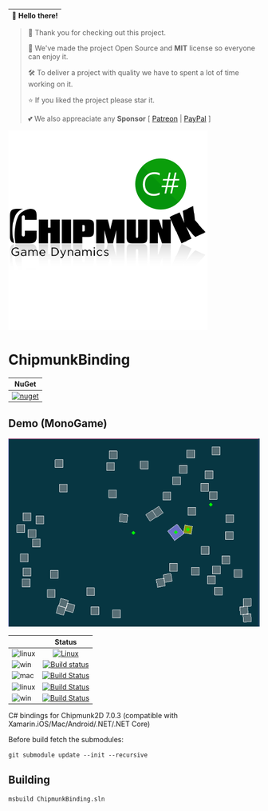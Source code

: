 👋 Hello there! | 
------------ | 
> 🔭 Thank you for checking out this project.
>
> 🍻 We've made the project Open Source and **MIT** license so everyone can enjoy it. 
>
> 🛠 To deliver a project with quality we have to spent a lot of time working on it.
> 
> ⭐️ If you liked the project please star it.
>
> 💕 We also appreaciate any **Sponsor**  [ [Patreon](https://www.patreon.com/codefoco) | [PayPal](https://paypal.me/viniciusjarina) ] 

[![Logo](https://raw.githubusercontent.com/codefoco/ChipmunkBinding/master/ChipmunkBinding.png)]()

ChipmunkBinding
===========


| NuGet |
| ------|
|[![nuget](https://badgen.net/nuget/v/ChipmunkBinding?icon=nuget)](https://www.nuget.org/packages/ChipmunkBinding)|

Demo (MonoGame)
--------------

![demogif](https://raw.githubusercontent.com/codefoco/ChipmunkBinding/master/demos.gif)

|  | Status | 
| :------ | :------: | 
|![linux](https://badgen.net/badge/icon/Ubuntu%20Linux%20x64?icon=travis&label&color=orange)   | [![Linux](https://travis-ci.org/codefoco/ChipmunkBinding.svg?branch=master)](https://travis-ci.org/codefoco/ChipmunkBinding) |
| ![win](https://badgen.net/badge/icon/Windows?icon=windows&label&color=blue) | [![Build status](https://ci.appveyor.com/api/projects/status/6audv5wislblhkve?svg=true)](https://ci.appveyor.com/project/viniciusjarina/chipmunkbinding)|
| ![mac](https://badgen.net/badge/icon/macOS,iOS,tvOS,watchOS?icon=apple&label&color=purple&list=1) | [![Build Status](https://dev.azure.com/codefoco/NuGets/_apis/build/status/ChipmunkBinding?branchName=master&jobName=Mac)](https://dev.azure.com/codefoco/NuGets/_build/latest?definitionId=52&branchName=master) |
|![linux](https://badgen.net/badge/icon/Ubuntu%20Linux%20x64?icon=terminal&label&color=orange)  |[![Build Status](https://dev.azure.com/codefoco/NuGets/_apis/build/status/ChipmunkBinding?branchName=master&jobName=Linux)](https://dev.azure.com/codefoco/NuGets/_build/latest?definitionId=52&branchName=master) |
|![win](https://badgen.net/badge/icon/Windows,.NET%20Core,UWP?icon=windows&label&list=1) | [![Build Status](https://dev.azure.com/codefoco/NuGets/_apis/build/status/ChipmunkBinding?branchName=master&jobName=Windows)](https://dev.azure.com/codefoco/NuGets/_build/latest?definitionId=52&branchName=master) |

C# bindings for Chipmunk2D 7.0.3 (compatible with Xamarin.iOS/Mac/Android/.NET/.NET Core) 

Before build fetch the submodules:

	git submodule update --init --recursive


Building
---------

	msbuild ChipmunkBinding.sln



